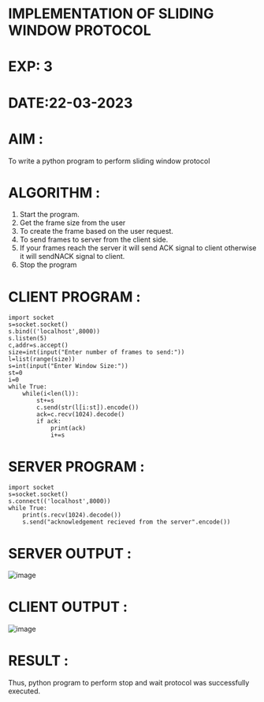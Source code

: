 # IMPLEMENTATION OF SLIDING WINDOW PROTOCOL
# EXP: 3
# DATE:22-03-2023
# AIM :
To write a python program to perform sliding window protocol
# ALGORITHM :
1. Start the program.
2. Get the frame size from the user
3. To create the frame based on the user request.
4. To send frames to server from the client side.
5. If your frames reach the server it will send ACK signal to client otherwise it will sendNACK signal to client.
6. Stop the program
# CLIENT PROGRAM :
```
import socket
s=socket.socket()
s.bind(('localhost',8000))
s.listen(5)
c,addr=s.accept()
size=int(input("Enter number of frames to send:"))
l=list(range(size))
s=int(input("Enter Window Size:"))
st=0
i=0
while True:
	while(i<len(l)):
		st+=s
		c.send(str(l[i:st]).encode())
		ack=c.recv(1024).decode()
		if ack:
			print(ack)
			i+=s
```
# SERVER PROGRAM :
```
import socket
s=socket.socket()
s.connect(('localhost',8000))
while True:
	print(s.recv(1024).decode())
	s.send("acknowledgement recieved from the server".encode())
```
# SERVER OUTPUT :
![image](https://github.com/DhanushPalani/EX-NO-3/assets/121594640/6843d7a2-aa4b-449e-8c00-30a4a95672ae)

# CLIENT OUTPUT :
![image](https://github.com/DhanushPalani/EX-NO-3/assets/121594640/6c74257e-da99-4c20-8f89-3ba4de8e0d9e)

# RESULT :
Thus, python program to perform stop and wait protocol was successfully executed.

